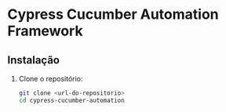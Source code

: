 # Cypress Cucumber Automation Framework

## Instalação

1. Clone o repositório:
   ```bash
   git clone <url-do-repositorio>
   cd cypress-cucumber-automation
